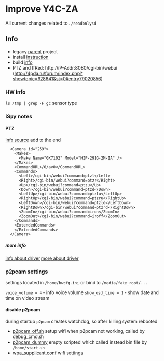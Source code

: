 # Improve Y4C-ZA

All current changes related to `./readonlysd`

## Info

- legacy [parent](https://github.com/ant-thomas/zsgx1hacks) project
- install [instruction](./readonlysd/INSTALL.md)
- build [info](./INFO/buildroot/README.md)
- PTZ and IfRed: http://iP-Addr:8080/cgi-bin/webui (http://4pda.ru/forum/index.php?showtopic=928641&st=0#entry79020856)

### HW info
`ls /tmp | grep -F gc` sensor type

### iSpy notes

#### PTZ
[info source](http://4pda.ru/forum/index.php?showtopic=928641&view=findpost&p=85725897)
add to the end
```
  <Camera id="259">
    <Makes>
      <Make Name="GK7102" Model="HIP-291G-2M-IA" />
    </Makes>
    <CommandURL>/0/av0</CommandURL>
    <Commands>
      <Left>/cgi-bin/webui?command=ptzl</Left>
      <Right>/cgi-bin/webui?command=ptzr</Right>
      <Up>/cgi-bin/webui?command=ptzu</Up>
      <Down>/cgi-bin/webui?command=ptzd</Down>
      <LeftUp>/cgi-bin/webui?command=ptzlu</LeftUp>
      <RightUp>/cgi-bin/webui?command=ptzru</RightUp>
      <LeftDown>/cgi-bin/webui?command=ptzld</LeftDown>
      <RightDown>/cgi-bin/webui?command=ptzrd</RightDown>
      <ZoomIn>/cgi-bin/webui?command=iron</ZoomIn>
      <ZoomOut>/cgi-bin/webui?command=iroff</ZoomOut>
    </Commands>
    <ExtendedCommands>
    </ExtendedCommands>
  </Camera>
```

##### more info
[info about driver](https://github.com/ant-thomas/zsgx1hacks/blob/master/ptz/ptz.md)
[more about driver](http://4pda.ru/forum/index.php?showtopic=928641&view=findpost&p=82742427)


### p2pcam settings
settings located in `/home/hwcfg.ini` or bind to `/media/fake_root/...`

`voice_volume = 4` - info voice volume
`show_osd_time = 1` - show date and time on video stream

#### disable p2pcam

during startup `p2pcam` creates watchdog, so after killing system rebooted
- [p2pcam_off.sh](./readonlysd/hack/p2pcam_off.sh) setup wifi when p2pcam not working, called by [debug_cmd.sh](./readonlysd/debug_cmd.sh)
- [p2pcam_dummy](./readonlysd/fake_root/p2pcam/p2pcam_dummy) empty scripted which called instead bin file by `/home/start.sh`
 - [wpa_supplicant.conf](./readonlysd/fake_root/home/wpa_supplicant.conf) wifi settings
